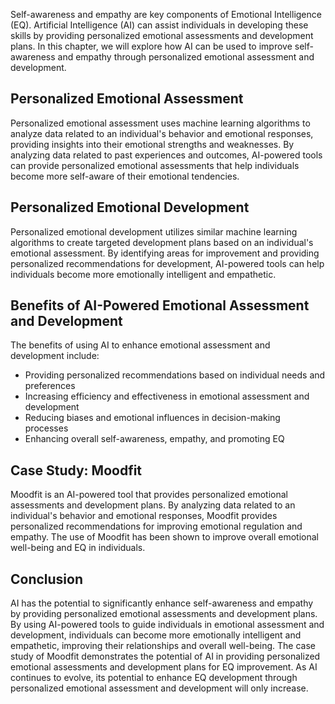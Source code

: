 
Self-awareness and empathy are key components of Emotional Intelligence (EQ). Artificial Intelligence (AI) can assist individuals in developing these skills by providing personalized emotional assessments and development plans. In this chapter, we will explore how AI can be used to improve self-awareness and empathy through personalized emotional assessment and development.

Personalized Emotional Assessment
---------------------------------

Personalized emotional assessment uses machine learning algorithms to analyze data related to an individual's behavior and emotional responses, providing insights into their emotional strengths and weaknesses. By analyzing data related to past experiences and outcomes, AI-powered tools can provide personalized emotional assessments that help individuals become more self-aware of their emotional tendencies.

Personalized Emotional Development
----------------------------------

Personalized emotional development utilizes similar machine learning algorithms to create targeted development plans based on an individual's emotional assessment. By identifying areas for improvement and providing personalized recommendations for development, AI-powered tools can help individuals become more emotionally intelligent and empathetic.

Benefits of AI-Powered Emotional Assessment and Development
-----------------------------------------------------------

The benefits of using AI to enhance emotional assessment and development include:

* Providing personalized recommendations based on individual needs and preferences
* Increasing efficiency and effectiveness in emotional assessment and development
* Reducing biases and emotional influences in decision-making processes
* Enhancing overall self-awareness, empathy, and promoting EQ

Case Study: Moodfit
-------------------

Moodfit is an AI-powered tool that provides personalized emotional assessments and development plans. By analyzing data related to an individual's behavior and emotional responses, Moodfit provides personalized recommendations for improving emotional regulation and empathy. The use of Moodfit has been shown to improve overall emotional well-being and EQ in individuals.

Conclusion
----------

AI has the potential to significantly enhance self-awareness and empathy by providing personalized emotional assessments and development plans. By using AI-powered tools to guide individuals in emotional assessment and development, individuals can become more emotionally intelligent and empathetic, improving their relationships and overall well-being. The case study of Moodfit demonstrates the potential of AI in providing personalized emotional assessments and development plans for EQ improvement. As AI continues to evolve, its potential to enhance EQ development through personalized emotional assessment and development will only increase.
